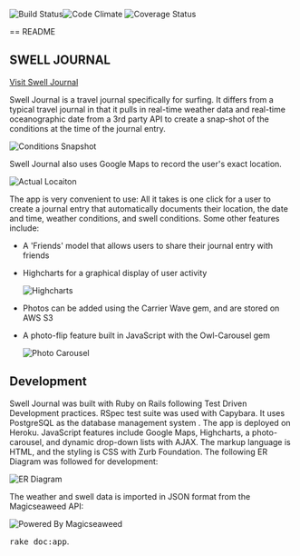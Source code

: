 ![Build Status](https://codeship.com/projects/550d4800-4dda-0133-3ceb-524cf6105349/status?branch=master)![Code Climate](https://codeclimate.com/github/EricJZell/swell_journal.png) ![Coverage Status](https://coveralls.io/repos/EricJZell/swell_journal/badge.png)

== README

## SWELL JOURNAL

[Visit Swell Journal](https://morning-peak-3297.herokuapp.com/)

Swell Journal is a travel journal specifically for surfing. It differs from a typical travel journal in that it pulls in real-time weather data and real-time oceanographic date from a 3rd party API to create a snap-shot of the conditions
at the time of the journal entry.

![Conditions Snapshot](http://i.imgur.com/EoO3S4v.png)

Swell Journal also uses Google Maps to record the user's exact location.

![Actual Locaiton](http://i.imgur.com/lFUF8yE.png)

The app is very convenient to use: All it takes is one click for a user to create a journal entry that automatically documents their location, the date and time, weather conditions, and swell conditions. Some other features include:

* A 'Friends' model that allows users to share their journal entry with friends

* Highcharts for a graphical display of user activity

  ![Highcharts](http://i.imgur.com/Q7qeucd.png)

* Photos can be added using the Carrier Wave gem, and are stored on AWS S3

* A photo-flip feature built in JavaScript with the Owl-Carousel gem

  ![Photo Carousel](http://i.imgur.com/wLLDzwo.png)

## Development

Swell Journal was built with Ruby on Rails following Test Driven Development practices. RSpec test suite was used with Capybara. It uses PostgreSQL as the database management system . The app is deployed on Heroku. JavaScript features include Google Maps, Highcharts, a photo-carousel, and dynamic drop-down lists with AJAX.
The markup language is HTML, and the styling is CSS with Zurb Foundation.  The following ER Diagram was followed for development:

![ER Diagram](http://i.imgur.com/CFCUkr7.png)

The weather and swell data is imported in JSON format from the Magicseaweed API:

![Powered By Magicseaweed](http://im-1-uk.msw.ms/msw_powered_by.png)   



<tt>rake doc:app</tt>.
